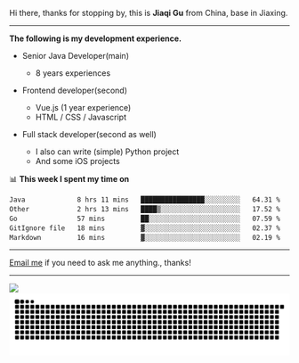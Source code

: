 Hi there, thanks for stopping by, this is **Jiaqi Gu** from China, base in Jiaxing.

---

**The following is my development experience.**

- Senior Java Developer(main)
  - 8 years experiences

- Frontend developer(second)
  - Vue.js (1 year experience)
  - HTML / CSS / Javascript
  
- Full stack developer(second as well)
  - I also can write (simple) Python project
  - And some iOS projects

📊 **This week I spent my time on**
<!--START_SECTION:waka-->

```txt
Java             8 hrs 11 mins   ████████████████░░░░░░░░░   64.31 %
Other            2 hrs 13 mins   ████▒░░░░░░░░░░░░░░░░░░░░   17.52 %
Go               57 mins         ██░░░░░░░░░░░░░░░░░░░░░░░   07.59 %
GitIgnore file   18 mins         ▓░░░░░░░░░░░░░░░░░░░░░░░░   02.37 %
Markdown         16 mins         ▓░░░░░░░░░░░░░░░░░░░░░░░░   02.19 %
```

<!--END_SECTION:waka-->

---

[Email me](mailto:htk2klwgr@mozmail.com?subject=Hiring_from_GitHub) if you need to ask me anything., thanks!

---

![]( https://visitor-badge.glitch.me/badge?page_id=githubgujiaqi)
![]( https://github.com/droid-Q/droid-Q/raw/output/github-contribution-grid-snake.svg#gh-dark-mode-only)
